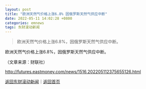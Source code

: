 ```yaml
---
layout: post
title: "欧洲天然气价格上涨6.8% 因俄罗斯天然气供应中断"
date: 2022-05-11 14:02:28 +0800
categories: emnews
tags: 东财滚动新闻
---
```

> 欧洲天然气价格上涨6.8%，因俄罗斯天然气供应中断。

<p>欧洲天然气价格上涨6.8%，因俄罗斯天然气供应中断。</p><p class="em_media">（文章来源：财联社）</p>

<http://futures.eastmoney.com/news/1516,202205112375655126.html>

[返回东财滚动新闻](//finews.withounder.com/emnews/)｜[返回首页](//finews.withounder.com/)